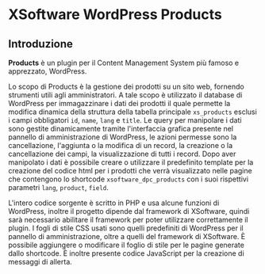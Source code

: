 XSoftware WordPress Products
============================
Introduzione
------------

**Products** è un plugin per il Content Management System più famoso e apprezzato, WordPress.

Lo scopo di Products è la gestione dei prodotti su un sito web, fornendo strumenti utili agli amministratori. A tale scopo è utilizzato il database di WordPress per immagazzinare i dati dei prodotti il quale permette la modifica dinamica della struttura della tabella principale `xs_products` esclusi i campi obbligatori `id`, `name`, `lang` e `title`. Le query per manipolare i dati sono gestite dinamicamente tramite l'interfaccia grafica presente nel pannello di amministrazione di WordPress, le azioni permesse sono la cancellazione, l'aggiunta o la modifica di un record, la creazione o la cancellazione dei campi, la visualizzazione di tutti i record. Dopo aver manipolato i dati è possibile creare o utilizzare il predefinito template per la creazione del codice html per i prodotti che verrà visualizzato nelle pagine che contengono lo shortcode `xsoftware_dpc_products` con i suoi rispettivi parametri `lang`, `product`, `field`.

L'intero codice sorgente è scritto in PHP e usa alcune funzioni di WordPress, inoltre il progetto dipende dal framework di XSoftware, quindi sarà necessario abilitare il framework per poter utilizzare correttamente il plugin. I fogli di stile CSS usati sono quelli predefiniti di WordPress per il pannello di amministrazione, oltre a quelli del framework di XSoftware. È possibile aggiungere o modificare il foglio di stile per le pagine generate dallo shortcode. È inoltre presente codice JavaScript per la creazione di messaggi di allerta.